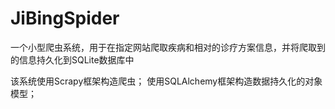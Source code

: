 # JiBingSpider
一个小型爬虫系统，用于在指定网站爬取疾病和相对的诊疗方案信息，并将爬取到的信息持久化到SQLite数据库中

该系统使用Scrapy框架构造爬虫；
使用SQLAlchemy框架构造数据持久化的对象模型；
